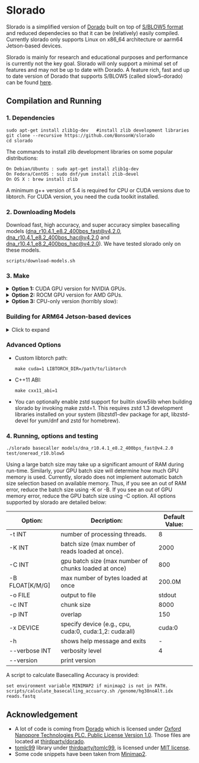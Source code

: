 # Slorado

Slorado is a simplified version of [Dorado](https://github.com/nanoporetech/dorado) built on top of [S/BLOW5 format](https://www.nature.com/articles/s41587-021-01147-4) and reduced dependecies so that it can be (relatively) easily compiled.  Currently slorado only supports Linux on x86_64 architecture or aarm64 Jetson-based devices.

Slorado is mainly for research and educational purposes and performance is currently not the key goal. Slorado will only support a minimal set of features and may not be up to date with Dorado.
A feature rich, fast and up to date version of Dorado that supports S/BLOW5 (called slow5-dorado) can be found [here](https://github.com/hiruna72/slow5-dorado).

## Compilation and Running

### 1. Dependencies

```
sudo apt-get install zlib1g-dev   #install zlib development libraries
git clone --recursive https://github.com/BonsonW/slorado
cd slorado
```

The commands to install zlib development libraries on some popular distributions:

```
On Debian/Ubuntu : sudo apt-get install zlib1g-dev
On Fedora/CentOS : sudo dnf/yum install zlib-devel
On OS X : brew install zlib
```

A minimum g++ version of 5.4 is required for CPU or CUDA versions due to libtorch.
For CUDA version, you need the cuda toolkit installed.

### 2. Downloading Models

Download fast, high accuracy, and super accuracy simplex basecalling models (dna_r10.4.1_e8.2_400bps_fast@v4.2.0, dna_r10.4.1_e8.2_400bps_hac@v4.2.0 and dna_r10.4.1_e8.2_400bps_hac@v4.2.0). We have tested slorado only on these models.

```
scripts/download-models.sh
```

### 3. Make

<details><summary> <b>Option 1:</b> CUDA GPU version for NVIDIA GPUs.  </summary>

```
scripts/install-torch2.sh cuda
make cuda=1 -j
./slorado basecaller models/dna_r10.4.1_e8.2_400bps_fast@v4.2.0 test/oneread_r10.blow5
```
</details>

<details><summary> <b>Option 2:</b> ROCM GPU version for AMD GPUs.  </summary>

```
scripts/install-torch2.sh rocm
make rocm=1 -j
./slorado basecaller models/dna_r10.4.1_e8.2_400bps_fast@v4.2.0 test/oneread_r10.blow5
```
</details>

<details><summary> <b>Option 3:</b>  CPU-only version (horribly slow): </summary>

```
scripts/install-torch2.sh cpu
make -j
./slorado basecaller -x cpu models/dna_r10.4.1_e8.2_400bps_fast@v4.2.0 test/oneread_r10.blow5
```

</details>

### Building for ARM64 Jetson-based devices

<details><summary>Click to expand</summary>

1. Install and activate python venv.

    ```
    sudo apt install python3.8-venv
    python3 -m venv pytorch_venv
    source pytorch_venv/bin/activate
    ```

2. Update pip and install pytorch for your specific Nvidia Jetpack version. You can find this by running `sudo apt-cache show nvidia-jetpack | grep "Version"`, or browse https://developer.download.nvidia.com/compute/redist/jp/ to find a suitable version of pytorch. We tested on a Jetson Xavier board with Jetpack 5.0 installed and the commands used were:

    ```
    pip3 install --upgrade pip
    pip3 install --no-cache  https://developer.download.nvidia.com/compute/redist/jp/v51/pytorch/torch-2.0.0a0+8aa34602.nv23.03-cp38-cp38-linux_aarch64.whl
    ```

3. Clone and build.

    ```
    git clone --recursive https://github.com/BonsonW/slorado.git
    cd slorado
    make -j cuda=1 cxx11_abi=1 LIBTORCH_DIR=/path/to/pytorch_venv/lib64/python3.8/site-packages/torch/
    ```
</details>

### Advanced Options

- Custom libtorch path:
    ```
    make cuda=1 LIBTORCH_DIR=/path/to/libtorch
    ```

- C++11 ABI:
    ```
    make cxx11_abi=1
    ```

- You can optionally enable zstd support for builtin slow5lib when building slorado by invoking make zstd=1. This requires zstd 1.3 development libraries installed on your system (libzstd1-dev package for apt, libzstd-devel for yum/dnf and zstd for homebrew).

### 4. Running, options and testing

```
./slorado basecaller models/dna_r10.4.1_e8.2_400bps_fast@v4.2.0 test/oneread_r10.blow5
```

Using a large batch size may take up a significant amount of RAM during run-time. Similarly, your GPU batch size will determine how much GPU memory is used.
Currently, slorado does not implement automatic batch size selection based on available memory. Thus, if you see an out of RAM error, reduce the batch size using -K or -B. If you see an out of GPU memory error, reduce the GPU batch size using -C option. All options supported by slorado are detailed below:


| Option:           | Decription:                                           | Default Value: |
|-------------------|-------------------------------------------------------|----------------|
| -t INT            | number of processing threads.                         | 8              |
| -K INT            | batch size (max number of reads loaded at once).      | 2000           |
| -C INT            | gpu batch size (max number of chunks loaded at once)  | 800            |
| -B FLOAT[K/M/G]   | max number of bytes loaded at once                    | 200.0M         |
| -o FILE           | output to file                                        | stdout         |
| -c INT            | chunk size                                            | 8000           |
| -p INT            | overlap                                               | 150            |
| -x DEVICE         | specify device (e.g., cpu, cuda:0, cuda:1,2: cuda:all)| cuda:0         |
| -h                | shows help message and exits                          | -              |
| --verbose INT     | verbosity level                                       | 4              |
| --version         | print version                                         |                |

A script to calculate Basecalling Accuracy is provided:
```
set environment variable MINIMAP2 if minimap2 is not in PATH.
scripts/calculate_basecalling_accuarcy.sh /genome/hg38noAlt.idx reads.fastq
```

## Acknowledgement

- A lot of code is coming from [Dorado](https://github.com/nanoporetech/dorado) which is licensed under [Oxford Nanopore Technologies PLC. Public License Version 1.0](thirdparty/dorado/LICENCE). Those files are located at [thirdparty/dorado](thirdparty/dorado).
- [tomlc99](https://github.com/cktan/tomlc99) library under [thirdparty/tomlc99](thirdparty/tomlc99), is licensed under [MIT license](thirdparty/tomlc99/LICENSE).
- Some code snippets have been taken from [Minimap2](https://github.com/lh3/minimap2).




